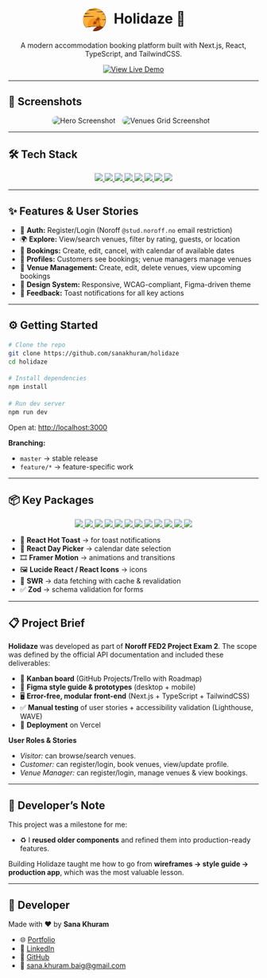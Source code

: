 
<div align="center">
  <h1>
    <img 
      src="./public/logo.png" 
      alt="Holidaze Logo" 
      width="50" 
      style="border-radius: 50%; vertical-align: middle; margin-right: 8px;" 
    />
    Holidaze 🌴
  </h1>
  <p>A modern accommodation booking platform built with Next.js, React, TypeScript, and TailwindCSS.</p>
  <a href="https://holidaze-green.vercel.app/" target="_blank">
    <img src="https://img.shields.io/badge/View%20Live-Demo-green?style=for-the-badge&logo=vercel" alt="View Live Demo" />
  </a>
</div>

---

## 📸 Screenshots

<div align="center">
  <img 
    src="https://github.com/user-attachments/assets/hero-sample" 
    alt="Hero Screenshot" 
    width="45%" 
    style="margin-right: 10px; border-radius: 12px;" 
  />
  <img 
    src="https://github.com/user-attachments/assets/venues-grid-sample" 
    alt="Venues Grid Screenshot" 
    width="45%" 
    style="margin-right: 10px; border-radius: 12px;" 
  />
</div>

---

## 🛠️ Tech Stack

<p align="center">
  <a href="https://react.dev/" target="_blank">
    <img src="https://img.shields.io/badge/React-19-FF61F6?style=for-the-badge&logo=react&logoColor=white" />
  </a>
  <a href="https://nextjs.org/" target="_blank">
    <img src="https://img.shields.io/badge/Next.js-15-8A2BE2?style=for-the-badge&logo=nextdotjs&logoColor=white" />
  </a>
  <a href="https://www.typescriptlang.org/" target="_blank">
    <img src="https://img.shields.io/badge/TypeScript-5-1E90FF?style=for-the-badge&logo=typescript&logoColor=white" />
  </a>
  <a href="https://tailwindcss.com/" target="_blank">
    <img src="https://img.shields.io/badge/TailwindCSS-4-FFD700?style=for-the-badge&logo=tailwindcss&logoColor=black" />
  </a>
  <a href="https://www.figma.com/design/4ya7bUgAL0onYXAJuJklb1/Holidaze?node-id=48-3&t=ShOEkJL9FgCr1KEp-1" target="_blank">
    <img src="https://img.shields.io/badge/Figma-Style%20Guide-FF4500?style=for-the-badge&logo=figma&logoColor=white" />
  </a>
  <a href="https://www.figma.com/design/4ya7bUgAL0onYXAJuJklb1/Holidaze?node-id=72-42&t=ShOEkJL9FgCr1KEp-1" target="_blank">
    <img src="https://img.shields.io/badge/Figma-Wireframes-FF1493?style=for-the-badge&logo=figma&logoColor=white" />
  </a>
  <a href="https://www.figma.com/design/4ya7bUgAL0onYXAJuJklb1/Holidaze?node-id=48-2&t=ShOEkJL9FgCr1KEp-1" target="_blank">
    <img src="https://img.shields.io/badge/Figma-Mobile%20Prototype-FF8C00?style=for-the-badge&logo=figma&logoColor=white" />
  </a>
  <a href="https://www.figma.com/design/4ya7bUgAL0onYXAJuJklb1/Holidaze?node-id=0-1&t=ShOEkJL9FgCr1KEp-1" target="_blank">
    <img src="https://img.shields.io/badge/Figma-Desktop%20Prototype-DC143C?style=for-the-badge&logo=figma&logoColor=white" />
  </a>
</p>


---

## ✨ Features & User Stories

- 🔑 **Auth:** Register/Login (Noroff `@stud.noroff.no` email restriction)  
- 🌍 **Explore:** View/search venues, filter by rating, guests, or location  
- 📅 **Bookings:** Create, edit, cancel, with calendar of available dates  
- 👤 **Profiles:** Customers see bookings; venue managers manage venues  
- 🏡 **Venue Management:** Create, edit, delete venues, view upcoming bookings  
- 🎨 **Design System:** Responsive, WCAG-compliant, Figma-driven theme  
- 💬 **Feedback:** Toast notifications for all key actions  

---

## ⚙️ Getting Started

```bash
# Clone the repo
git clone https://github.com/sanakhuram/holidaze
cd holidaze

# Install dependencies
npm install

# Run dev server
npm run dev
````

Open at: [http://localhost:3000](http://localhost:3000)

**Branching:**

* `master` → stable release
* `feature/*` → feature-specific work

---

## 📦 Key Packages

<p align="center">
  <a href="https://nextjs.org/" target="_blank">
    <img src="https://img.shields.io/badge/Next.js-15-000000?style=for-the-badge&logo=nextdotjs&logoColor=white" />
  </a>
  <a href="https://react.dev/" target="_blank">
    <img src="https://img.shields.io/badge/React-19-61DAFB?style=for-the-badge&logo=react&logoColor=black" />
  </a>
  <a href="https://tailwindcss.com/" target="_blank">
    <img src="https://img.shields.io/badge/TailwindCSS-38B2AC?style=for-the-badge&logo=tailwindcss&logoColor=white" />
  </a>
  <a href="https://postcss.org/" target="_blank">
    <img src="https://img.shields.io/badge/PostCSS-FF6D00?style=for-the-badge&logo=postcss&logoColor=white" />
  </a>
  <a href="https://github.com/postcss/autoprefixer" target="_blank">
    <img src="https://img.shields.io/badge/Autoprefixer-FDD835?style=for-the-badge&logo=autoprefixer&logoColor=black" />
  </a>
  <a href="https://react-hot-toast.com/" target="_blank">
    <img src="https://img.shields.io/badge/React--Hot--Toast-FF4081?style=for-the-badge&logo=react&logoColor=white" />
  </a>
  <a href="https://react-day-picker.js.org/" target="_blank">
    <img src="https://img.shields.io/badge/React--Day--Picker-8E24AA?style=for-the-badge&logo=react&logoColor=white" />
  </a>
  <a href="https://www.framer.com/motion/" target="_blank">
    <img src="https://img.shields.io/badge/Framer--Motion-00C4FF?style=for-the-badge&logo=framer&logoColor=black" />
  </a>
  <a href="https://lucide.dev/" target="_blank">
    <img src="https://img.shields.io/badge/Lucide--React-FF5722?style=for-the-badge&logo=react&logoColor=white" />
  </a>
  <a href="https://react-icons.github.io/react-icons/" target="_blank">
    <img src="https://img.shields.io/badge/React--Icons-009688?style=for-the-badge&logo=react&logoColor=white" />
  </a>
  <a href="https://swr.vercel.app/" target="_blank">
    <img src="https://img.shields.io/badge/SWR-2962FF?style=for-the-badge&logo=vercel&logoColor=white" />
  </a>
  <a href="https://zod.dev/" target="_blank">
    <img src="https://img.shields.io/badge/Zod-4CAF50?style=for-the-badge&logo=zod&logoColor=white" />
  </a>
</p>

- 🔔 **React Hot Toast** → for toast notifications  
- 📅 **React Day Picker** → calendar date selection  
- 🎞️ **Framer Motion** → animations and transitions  
- 🖼️ **Lucide React / React Icons** → icons  
- 📡 **SWR** → data fetching with cache & revalidation  
- ✅ **Zod** → schema validation for forms  



---

## 📋 Project Brief

**Holidaze** was developed as part of **Noroff FED2 Project Exam 2**.
The scope was defined by the official API documentation and included these deliverables:

* 📌 **Kanban board** (GitHub Projects/Trello with Roadmap)
* 🎨 **Figma style guide & prototypes** (desktop + mobile)
* 🖥️ **Error-free, modular front-end** (Next.js + TypeScript + TailwindCSS)
* ✅ **Manual testing** of user stories + accessibility validation (Lighthouse, WAVE)
* 🚀 **Deployment** on Vercel

**User Roles & Stories**

* *Visitor:* can browse/search venues.
* *Customer:* can register/login, book venues, view/update profile.
* *Venue Manager:* can register/login, manage venues & view bookings.


---

## 📝 Developer’s Note

This project was a milestone for me:

* ♻️ I **reused older components** and refined them into production-ready features.

Building Holidaze taught me how to go from **wireframes → style guide → production app**, which was the most valuable lesson.

---

## 👤 Developer

Made with ❤️ by **Sana Khuram**

* 🌐 [Portfolio](https://skhuram.netlify.app/)
* 💼 [LinkedIn](https://www.linkedin.com/in/sana-khuram-157ba02b7/)
* 🐙 [GitHub](https://github.com/sanakhuram)
* 📧 [sana.khuram.baig@gmail.com](mailto:sana.khuram.baig@gmail.com)



